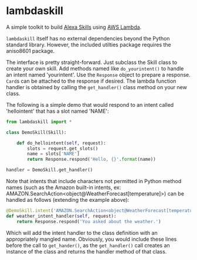 # lambdaskill

A simple toolkit to build [Alexa Skills](https://developer.amazon.com/alexa-skills-kit)
using [AWS Lambda](https://aws.amazon.com/lambda/).

`lambdaskill` itself has no external dependencies beyond the Python standard library.  However,
the included utilties package requires the aniso8601 package.

The interface is pretty straight-forward.  Just subclass the Skill class to create your own
skill.  Add methods named like `do_yourintent()` to handle an intent named 'yourintent'.  Use
the `Response` object to prepare a response.  `Card`s can be attached to the response if desired.
The lambda function handler is obtained by calling the `get_handler()` class method on your new
class.

The following is a simple demo that would respond to an intent called 'hellointent' that has a
slot named 'NAME':

```python
from lambdaskill import *

class DemoSkill(Skill):

    def do_hellointent(self, request):
        slots = request.get_slots()
        name = slots['NAME']
        return Response.respond('Hello, {}'.format(name))

handler = DemoSkill.get_handler()
```

Note that intents that include characters not permitted in Python method names (such
as the Amazon built-in intents, ex: AMAZON.SearchAction<object@WeatherForecast[temperature]>)
can be handled as follows (extending the example above):

```python
@DemoSkill.intent('AMAZON.SearchAction<object@WeatherForecast[temperature]>')
def weather_intent_handler(self, request):
    return Response.respond('You asked about the weather.')
```

Which will add the intent handler to the class definition with an appropriately mangled
name.  Obviously, you would include these lines before the call to `get_hander()`, as
the `get_handler()` call creates an instance of the class and returns the handler method
of that class.
